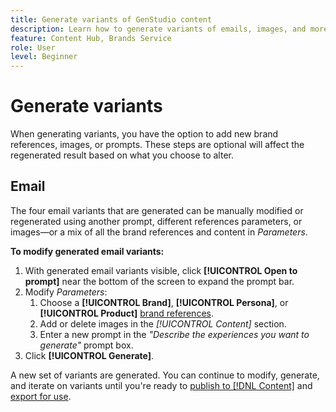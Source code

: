 ```yaml
---
title: Generate variants of GenStudio content
description: Learn how to generate variants of emails, images, and more in Adobe [!DNL GenStudio].
feature: Content Hub, Brands Service
role: User
level: Beginner
---
```


# Generate variants

When generating variants, you have the option to add new brand references, images, or prompts. These steps are optional will affect the regenerated result based on what you choose to alter.

## Email

The four email variants that are generated can be manually modified or regenerated using another prompt, different references parameters, or images—or a mix of all the brand references and content in _Parameters_.

**To modify generated email variants:**

1. With generated email variants visible, click **[!UICONTROL Open to prompt]** near the bottom of the screen to expand the prompt bar.
1. Modify _Parameters_:
   1. Choose a **[!UICONTROL Brand]**, **[!UICONTROL Persona]**, or **[!UICONTROL Product]** [brand references](/help/user-guide/references/overview.md).
   1. Add or delete images in the _[!UICONTROL Content]_ section.
   1. Enter a new prompt in the _"Describe the experiences you want to generate"_ prompt box.
1. Click **[!UICONTROL Generate]**.

A new set of variants are generated. You can continue to modify, generate, and iterate on variants until you're ready to [publish to [!DNL Content]](#publish-experience) and [export for use](#export-experience).
